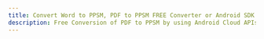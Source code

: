 ---title: Convert Word to PPSM, PDF to PPSM FREE Converter or Android SDKdescription: Free Conversion of PDF to PPSM by using Android Cloud APIs & SDKs. Also Create, Edit & Render Microsoft Word & OpenOffice documents in the Cloud.---